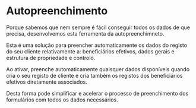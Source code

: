 # Autopreenchimento

Porque sabemos que nem sempre é fácil conseguir todos os dados de que precisa, desenvolvemos esta ferramenta da autopreenchimneto.

Esta é uma solução para preencher automaticamente os dados do registo do seu cliente relativamente a: beneficiários efetivos, dados gerais e estrutura de propriedade e controlo.

Ao ativar, preenche automaticamente quaisquer dados disponíveis quando cria o seu registo de cliente e cria também os registos dos beneficiários efetivos diretamente associados.

Desta forma pode simplificar e acelerar o processo de preenchimento dos formulários com todos os dados necessários.

